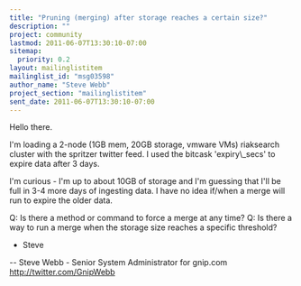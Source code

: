 ```yaml
---
title: "Pruning (merging) after storage reaches a certain size?"
description: ""
project: community
lastmod: 2011-06-07T13:30:10-07:00
sitemap:
  priority: 0.2
layout: mailinglistitem
mailinglist_id: "msg03598"
author_name: "Steve Webb"
project_section: "mailinglistitem"
sent_date: 2011-06-07T13:30:10-07:00
---
```


Hello there.

I'm loading a 2-node (1GB mem, 20GB storage, vmware VMs) riaksearch 
cluster with the spritzer twitter feed. I used the bitcask 'expiry\\_secs' 
to expire data after 3 days.


I'm curious - I'm up to about 10GB of storage and I'm guessing that I'll 
be full in 3-4 more days of ingesting data. I have no idea if/when a 
merge will run to expire the older data.


Q: Is there a method or command to force a merge at any time?
Q: Is there a way to run a merge when the storage size reaches a specific 
threshold?


- Steve

--
Steve Webb - Senior System Administrator for gnip.com
http://twitter.com/GnipWebb

